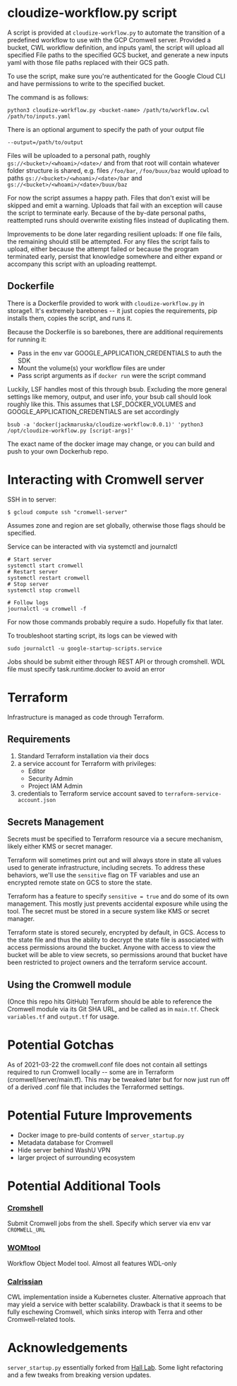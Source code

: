 # cloudize-workflow.py script

A script is provided at `cloudize-workflow.py` to automate the
transition of a predefined workflow to use with the GCP Cromwell
server. Provided a bucket, CWL workflow definition, and inputs yaml,
the script will upload all specified File paths to the specified GCS
bucket, and generate a new inputs yaml with those file paths replaced
with their GCS path.

To use the script, make sure you're authenticated for the Google Cloud
CLI and have permissions to write to the specified bucket.

The command is as follows:

    python3 cloudize-workflow.py <bucket-name> /path/to/workflow.cwl /path/to/inputs.yaml

There is an optional argument to specify the path of your output file

    --output=/path/to/output

Files will be uploaded to a personal path, roughly
`gs://<bucket>/<whoami>/<date>/` and from that root will contain
whatever folder structure is shared, e.g. files `/foo/bar`,
`/foo/buux/baz` would upload to paths `gs://<bucket>/<whoami>/<date>/bar`
and `gs://<bucket>/<whoami>/<date>/buux/baz`

For now the script assumes a happy path. Files that don't exist will
be skipped and emit a warning. Uploads that fail with an exception
will cause the script to terminate early. Because of the by-date
personal paths, reattempted runs should overwrite existing files
instead of duplicating them.

Improvements to be done later regarding resilient uploads:
If one file fails, the remaining should still be attempted. For any
files the script fails to upload, either because the attempt failed or
because the program terminated early, persist that knowledge somewhere
and either expand or accompany this script with an uploading
reattempt.

## Dockerfile

There is a Dockerfile provided to work with `cloudize-workflow.py` in
storage1. It's extremely barebones -- it just copies the requirements,
pip installs them, copies the script, and runs it.

Because the Dockerfile is so barebones, there are additional
requirements for running it:
- Pass in the env var GOOGLE_APPLICATION_CREDENTIALS to auth the SDK
- Mount the volume(s) your workflow files are under
- Pass script arguments as if `docker run` were the script command

Luckily, LSF handles most of this through bsub. Excluding the more
general settings like memory, output, and user info, your bsub call
should look roughly like this. This assumes that LSF_DOCKER_VOLUMES
and GOOGLE_APPLICATION_CREDENTIALS are set accordingly
```
bsub -a 'docker(jackmaruska/cloudize-workflow:0.0.1)' 'python3 /opt/cloudize-workflow.py [script-args]'
```
The exact name of the docker image may change, or you can build and
push to your own Dockerhub repo.

# Interacting with Cromwell server

SSH in to server:
```
$ gcloud compute ssh "cromwell-server"
```
Assumes zone and region are set globally, otherwise those flags should
be specified.

Service can be interacted with via systemctl and journalctl
```
# Start server
systemctl start cromwell
# Restart server
systemctl restart cromwell
# Stop server
systemctl stop cromwell

# Follow logs
journalctl -u cromwell -f
```
For now those commands probably require a sudo. Hopefully fix that
later.

To troubleshoot starting script, its logs can be viewed with
```
sudo journalctl -u google-startup-scripts.service
```

Jobs should be submit either through REST API or through cromshell.
WDL file must specify task.runtime.docker to avoid an error

# Terraform

Infrastructure is managed as code through Terraform.

## Requirements
1. Standard Terraform installation via their docs
1. a service account for Terraform with privileges:
    - Editor
    - Security Admin
    - Project IAM Admin
1. credentials to Terraform service account saved to
   `terraform-service-account.json`


## Secrets Management

Secrets must be specified to Terraform resource via a secure
mechanism, likely either KMS or secret manager.

Terraform will sometimes print out and will always store in state all
values used to generate infrastructure, including secrets. To address
these behaviors, we'll use the `sensitive` flag on TF variables and
use an encrypted remote state on GCS to store the state.

Terraform has a feature to specify `sensitive = true` and do some of
its own management. This mostly just prevents accidental exposure
while using the tool. The secret must be stored in a secure system
like KMS or secret manager.

Terraform state is stored securely, encrypted by default, in
GCS. Access to the state file and thus the ability to decrypt the
state file is associated with access permissions around the
bucket. Anyone with access to view the bucket will be able to view
secrets, so permissions around that bucket have been restricted to
project owners and the terraform service account.


## Using the Cromwell module

(Once this repo hits GitHub) Terraform should be able to reference the
Cromwell module via its Git SHA URL, and be called as in
`main.tf`. Check `variables.tf` and `output.tf` for usage.


# Potential Gotchas

As of 2021-03-22 the cromwell.conf file does not contain all settings
required to run Cromwell locally -- some are in Terraform
(cromwell/server/main.tf). This may be tweaked later but for now just
run off of a derived .conf file that includes the Terraformed settings.


# Potential Future Improvements

- Docker image to pre-build contents of `server_startup.py`
- Metadata database for Cromwell
- Hide server behind WashU VPN
- larger project of surrounding ecosystem


# Potential Additional Tools

### [Cromshell](https://github.com/broadinstitute/cromshell)
Submit Cromwell jobs from the shell.
Specify which server via env var `CROMWELL_URL`

### [WOMtool](https://cromwell.readthedocs.io/en/stable/WOMtool/)
Workflow Object Model tool. Almost all features WDL-only

### [Calrissian](https://github.com/Duke-GCB/calrissian)
CWL implementation inside a Kubernetes cluster. Alternative approach
that may yield a service with better scalability. Drawback is that it
seems to be fully eschewing Cromwell, which sinks interop with Terra
and other Cromwell-related tools.


# Acknowledgements

`server_startup.py` essentially forked from [Hall
Lab](https://github.com/hall-lab/cromwell-deployment/blob/b6a665b83b762b37c604f024517d7de683071aad/resources/startup-scripts/cromwell.py).
Some light refactoring and a few tweaks from breaking version updates.
